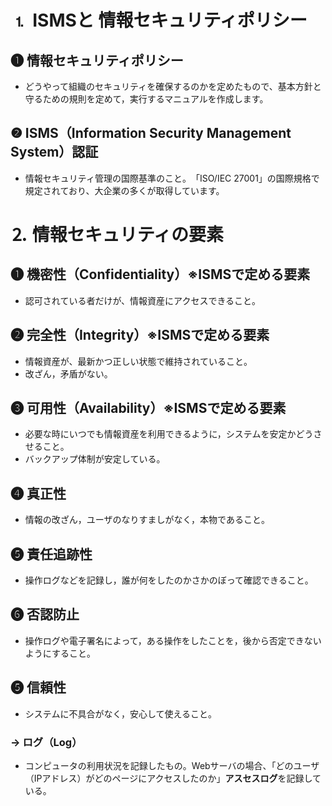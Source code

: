 # ⒈ ISMSと 情報セキュリティポリシー

## ❶ 情報セキュリティポリシー
- どうやって組織のセキュリティを確保するのかを定めたもので、基本方針と守るための規則を定めて，実行するマニュアルを作成します。

## ❷ ISMS（Information Security Management System）認証
- 情報セキュリティ管理の国際基準のこと。　「ISO/IEC 27001」の国際規格で規定されており、大企業の多くが取得しています。

# ⒉ 情報セキュリティの要素

## ❶ 機密性（Confidentiality）※ISMSで定める要素
- 認可されている者だけが、情報資産にアクセスできること。

## ❷ 完全性（Integrity）※ISMSで定める要素
- 情報資産が、最新かつ正しい状態で維持されていること。
- 改ざん，矛盾がない。

## ❸ 可用性（Availability）※ISMSで定める要素
- 必要な時にいつでも情報資産を利用できるように，システムを安定かどうさせること。
- バックアップ体制が安定している。

## ❹ 真正性
- 情報の改ざん，ユーザのなりすましがなく，本物であること。

## ❺ 責任追跡性
- 操作ログなどを記録し，誰が何をしたのかさかのぼって確認できること。

## ❻ 否認防止
- 操作ログや電子署名によって，ある操作をしたことを，後から否定できないようにすること。

## ❺ 信頼性
- システムに不具合がなく，安心して使えること。

### → ログ（Log）
- コンピュータの利用状況を記録したもの。Webサーバの場合、「どのユーザ（IPアドレス）がどのページにアクセスしたのか」**アスセスログ**を記録している。
